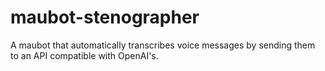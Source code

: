 # maubot-stenographer
A maubot that automatically transcribes voice messages by sending them to an API compatible with OpenAI's.
